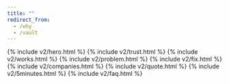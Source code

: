 ```yaml
---
title: ""
redirect_from:
  - /why
  - /vault
---
```


{% include v2/hero.html %}
{% include v2/trust.html %}
{% include v2/works.html %}
{% include v2/problem.html %}
{% include v2/fix.html %}
{% include v2/companies.html %}
{% include v2/quote.html %}
{% include v2/5minutes.html %}
{% include v2/faq.html %}
